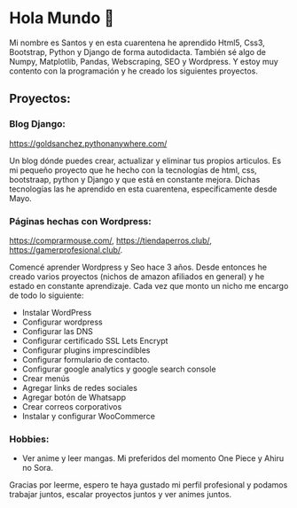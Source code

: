 # Hola Mundo 👋

Mi nombre es Santos y en esta cuarentena he aprendido Html5, Css3, Bootstrap, Python y Django de forma autodidacta. También sé algo de Numpy, Matplotlib, Pandas, Webscraping, SEO y Wordpress. Y estoy muy contento con la programación y he creado los siguientes proyectos.

## Proyectos:

### Blog Django: 

https://goldsanchez.pythonanywhere.com/

Un blog dónde puedes crear, actualizar y eliminar tus propios articulos. Es mi pequeño proyecto que he hecho con la tecnologías de html, css, bootstraap, python y Django y que está en constante mejora. Dichas tecnologías las he aprendido en esta cuarentena, especificamente desde Mayo.

### Páginas hechas con Wordpress: 

https://comprarmouse.com/, https://tiendaperros.club/, https://gamerprofesional.club/.

Comencé aprender Wordpress y Seo hace 3 años. Desde entonces he creado varios proyectos (nichos de amazon afiliados en general) y he estado en constante aprendizaje. Cada vez que monto un nicho me encargo de todo lo siguiente:

- Instalar WordPress
- Configurar wordpress
- Configurar las DNS
- Configurar certificado SSL Lets Encrypt
- Configurar plugins imprescindibles
- Configurar formulario de contacto.
- Configurar google analytics y google search console
- Crear menús
- Agregar links de redes sociales
- Agregar botón de Whatsapp
- Crear correos corporativos
- Instalar y configurar WooCommerce

### Hobbies:

- Ver anime y leer mangas. Mi preferidos del momento One Piece y Ahiru no Sora.

Gracias por leerme, espero te haya gustado mi perfil profesional y podamos trabajar juntos, escalar proyectos juntos y ver animes juntos.
